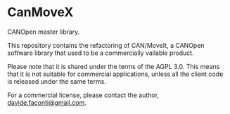 # CanMoveX

CANOpen master library.

This repository contains the refactoring of CAN/MoveIt, a CANOpen software library that
used to be a commercially vailable product.

Please note that it is shared under the terms of the AGPL 3.0. This means that it is not suitable
for commercial applications, unless all the client code is released under the same terms.

For a commercial license, please contact the author, davide.faconti@gmail.com.
